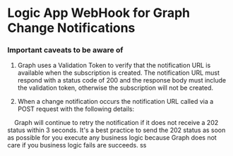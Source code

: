 # Logic App WebHook for Graph Change Notifications
### Important caveats to be aware of ###
1. Graph uses a Validation Token to verify that the notification URL is available when the subscription is created.  The notification URL must respond with a status code of 200 and the response body must include the validation token, otherwise the subscription will not be created. 

2. When a change notification occurs the notification URL called via a POST request with the following details: <br>
<TBD>
&nbsp;&nbsp;&nbsp;&nbsp;Graph will continue to retry the notification if it does not receive a 202 status within 3 seconds.  It's a best practice to send the 202 status as soon as possible for you execute any business logic because Graph does not care if you business logic fails are succeeds.   
ss

